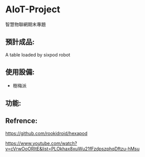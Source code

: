 # AIoT-Project
智慧物聯網期末專題
## 預計成品:
A table loaded by sixpod robot
## 使用設備:
- 樹梅派
## 功能:

## Refrence:
https://github.com/rookidroid/hexapod

https://www.youtube.com/watch?v=cVrwOoORItE&list=PLOkhax8xuWu21fFzdpszphqDftzu-hMsu
